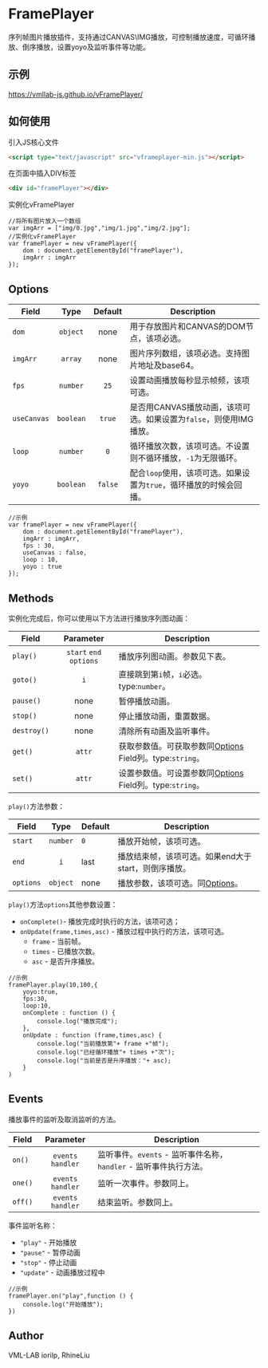 # FramePlayer
序列帧图片播放插件，支持通过CANVAS\IMG播放，可控制播放速度，可循环播放、倒序播放，设置yoyo及监听事件等功能。

## 示例
https://vmllab-js.github.io/vFramePlayer/

## 如何使用
引入JS核心文件
```html
<script type="text/javascript" src="vframeplayer-min.js"></script>
 ```
在页面中插入DIV标签
```html
<div id="framePlayer"></div>
 ```
实例化vFramePlayer
```JS
//将所有图片放入一个数组
var imgArr = ["img/0.jpg","img/1.jpg","img/2.jpg"];
//实例化vFramePlayer
var framePlayer = new vFramePlayer({
    dom : document.getElementById("framePlayer"),
    imgArr : imgArr
});
```

## Options
| Field           | Type            | Default  | Description                           | 
| --------------- |:---------------:| :------: | ------------------------------------  |
| `dom`           | `object`        | none     | 用于存放图片和CANVAS的DOM节点，该项必选。 |
| `imgArr`        | `array`         | none     | 图片序列数组，该项必选。支持图片地址及base64。           |
| `fps`           | `number`        | `25`     | 设置动画播放每秒显示帧频，该项可选。       |
| `useCanvas`     | `boolean`       | `true`   | 是否用CANVAS播放动画，该项可选。如果设置为`false`，则使用IMG播放。|
| `loop`          | `number`        | `0`      | 循环播放次数，该项可选。不设置则不循环播放，`-1`为无限循环。|
| `yoyo`          | `boolean`       | `false`  | 配合`loop`使用，该项可选。如果设置为`true`，循环播放的时候会回播。|
```JS
//示例
var framePlayer = new vFramePlayer({
    dom : document.getElementById("framePlayer"),
    imgArr : imgArr,
    fps : 30,
    useCanvas : false,
    loop : 10,
    yoyo : true
});
```
## Methods
实例化完成后，你可以使用以下方法进行播放序列图动画：

| Field           | Parameter              | Description                         | 
| --------------- | :--------------------: | ----------------------------------- |
| `play()`        | `start` `end` `options`  | 播放序列图动画。参数见下表。 |
| `goto()`        | `i`                    | 直接跳到第`i`帧，`i`必选。type:`number`。 |
| `pause()`       | none                   | 暂停播放动画。|
| `stop()`        | none                   | 停止播放动画，重置数据。|
| `destroy()`     | none                   | 清除所有动画及监听事件。|
| `get()`         | `attr`                 | 获取参数值。可获取参数同[Options](#options) Field列。type:`string`。 |
| `set()`         | `attr`                 | 设置参数值。可设置参数同[Options](#options) Field列。type:`string`。 |

`play()`<span id="play">方法参数：</span>

| Field           | Type        | Default      | Description           | 
| --------------- | :---------: | ------------ |---------------------- |
| `start`         | `number`    | `0`          | 播放开始帧，该项可选。   |
| `end`           | `i`         | last         | 播放结束帧，该项可选。如果end大于start，则倒序播放。   |
| `options`       | `object`    | none         | 播放参数，该项可选。同[Options](#options)。  |

`play()`方法`options`其他参数设置：
- `onComplete()`- 播放完成时执行的方法，该项可选；
- `onUpdate(frame,times,asc)` - 播放过程中执行的方法，该项可选。
    - `frame` - 当前帧。
    - `times` - 已播放次数。
    - `asc` - 是否升序播放。

```JS
//示例
framePlayer.play(10,100,{
    yoyo:true,
    fps:30,
    loop:10,
    onComplete : function () {
        console.log("播放完成");
    },
    onUpdate : function (frame,times,asc) {
        console.log("当前播放第"+ frame +"帧");
        console.log("已经循环播放"+ times +"次");
        console.log("当前是否是升序播放："+ asc);
    }
)
```
## Events
播放事件的监听及取消监听的方法。

| Field           | Parameter          | Description           | 
| --------------- | :----------------: |---------------------- |
| `on()`          | `events` `handler`  | 监听事件。`events` - 监听事件名称，`handler` - 监听事件执行方法。   |
| `one()`         | `events` `handler`  | 监听一次事件。参数同上。   |
| `off()`         | `events` `handler`  | 结束监听。参数同上。   |

事件监听名称：
- `"play"` - 开始播放
- `"pause"` - 暂停动画
- `"stop"` - 停止动画
- `"update"` - 动画播放过程中

```JS
//示例
framePlayer.on("play",function () {
    console.log("开始播放");
})
```
## Author
VML-LAB iorilp, RhineLiu
